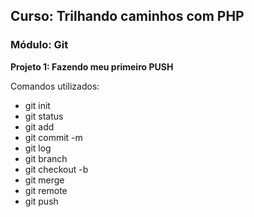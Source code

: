 ## Curso: Trilhando caminhos com PHP ##

### Módulo: Git ###

**Projeto 1: Fazendo meu primeiro PUSH**

Comandos utilizados:

- git init
- git status
- git add
- git commit -m
- git log
- git branch
- git checkout -b
- git merge
- git remote
- git push
